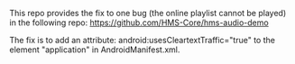This repo provides the fix to one bug (the online playlist cannot be played) in the following repo:
https://github.com/HMS-Core/hms-audio-demo

The fix is to add an attribute:
android:usesCleartextTraffic="true"
to the element "application" in AndroidManifest.xml.
